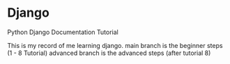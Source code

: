 # Django
Python Django Documentation Tutorial

This is my record of me learning django.
main branch is the beginner steps (1 - 8 Tutorial)
advanced branch is the advanced steps (after tutorial 8)

